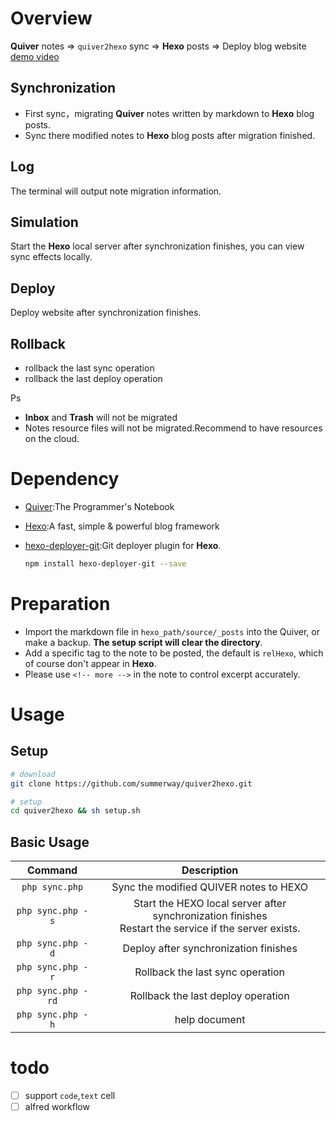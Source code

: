 # Overview
**Quiver** notes  => `quiver2hexo` sync => **Hexo** posts => Deploy blog website  
[demo video](http://markdown.zengtuo.net/quiver2hexo-demo.mp4)


## Synchronization
- First sync，migrating **Quiver** notes written by markdown to **Hexo** blog posts.
- Sync there modified notes to **Hexo** blog posts after migration finished.

## Log
The terminal will output note migration information.

## Simulation
Start the **Hexo** local server after synchronization finishes, you can view sync effects locally.

## Deploy
Deploy website after synchronization finishes.

## Rollback
- rollback the last sync operation
- rollback the last deploy operation

Ps
- **Inbox** and **Trash** will not be migrated
- Notes resource files will not be migrated.Recommend to have resources on the cloud.

# Dependency
- [Quiver](http://happenapps.com/#quiver):The Programmer's Notebook
- [Hexo](https://hexo.io/):A fast, simple & powerful blog framework
- [hexo-deployer-git](https://github.com/hexojs/hexo-deployer-git):Git deployer plugin for **Hexo**.

  ```bash
  npm install hexo-deployer-git --save
  ```

#  Preparation
- Import the markdown file in `hexo_path/source/_posts` into the Quiver, or make a backup. **The setup script will clear the directory**.
- Add a specific tag to the note to be posted, the default is `relHexo`, which of course don't appear in **Hexo**.
- Please use `<!-- more -->` in the note to control excerpt accurately.

# Usage
## Setup
```bash
# download
git clone https://github.com/summerway/quiver2hexo.git

# setup
cd quiver2hexo && sh setup.sh
```

## Basic Usage
| Command      | Description  |
| :------:  | :-----:  |
| `php sync.php`  | Sync the modified QUIVER notes to HEXO|
| `php sync.php -s` | Start the HEXO local server after synchronization finishes <br/> Restart the service if the server exists.|
| `php sync.php -d` | Deploy after synchronization finishes|
| `php sync.php -r` | Rollback the last sync operation|
| `php sync.php -rd` | Rollback the last deploy operation|
| `php sync.php -h` | help document|


# todo
- [ ] support `code`,`text` cell
- [ ] alfred workflow
